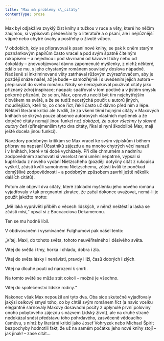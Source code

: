 ```yaml
---
title: "Max má problémy s\_citáty"
contentType: prose
---
```


Max byl odjakživa zvyklý číst knihy s tužkou v ruce a věty, které ho něčím zaujmou, si vypisovat: především ty o literatuře a o psaní, ale i nejrůznější vtipné nebo chytré úvahy a postřehy o životě vůbec.

  

V obdobích, kdy se připravoval k psaní nové knihy, se pak k oněm starým poznámkovým papírům často vracel a pod svým špatně čitelným rukopisem – a nejednou i pod skvrnami od kávové lžičky nebo od čokolády – znovuobjevoval dávno zapomenuté myšlenky, z nichž některé, zdálo se mu, s jeho chystaným románem souvisely doslova nápadně. Nadšeně si inkriminované věty zatrhával růžovým zvýrazňovačem, aby je později snáze našel, až je bude – samozřejmě i s uvedením jejich autora – přepisovat do svého románu. Nikdy se nerozpakoval používat citáty jako přiznaný zdroj inspirace; naopak: spatřoval v tom poctivé a v jistém smyslu pokorné přiznání, že se on, Max, opravdu necítí být tím nejchytřejším člověkem na světě, a že se tudíž neostýchá poučit u autorů jiných, moudřejších, kteří to, co chce říct, řekli často už dávno před ním a lépe. Někteří literární kritici ale tvrdili, že za všemi těmi hojnými citáty v Maxových knihách se skrývá pouze absence autorových vlastních myšlenek a že dotyčné citáty nemají jinou funkci než _dokázat_, _že autor všechny ty slavné autory četl_ (přinejmenším tyto dva citáty, říkal si nyní škodolibě Max, mají ještě docela jinou funkci).

Navzdory podobným kritikám se Max vracel ke svým výpiskům i během příprav na napsání Účastníků zájezdu a na mnoho chytrých věcí narazil i v knihách, které v té době vycházely. Při díle chmurném a nadmíru zodpovědném zachovati si veselost není umění nepatrné, vypsal si kupříkladu z nového vydání Nietzscheho (později dotyčný citát z rukopisu vyškrtl, zčásti kvůli samotnému Nietzschemu, zčásti kvůli té poněkud domýšlivé zodpovědnosti – a podobným způsobem zavrhl ještě několik dalších citátů).

Potom ale objevil dva citáty, které základní myšlenku jeho nového románu vyjadřovaly v tak pregnantní zkratce, že začal dokonce uvažovat, nemá-li je použít jakožto motto:

„Mě láká vyprávěti příběh o věcech lidských, v němž neštěstí a láska se zčásti mísí,“ opsal si z Boccacciova Dekameronu.

Ten se mu hodně líbil.

V obdivovaném i vysmívaném Fulghumovi pak našel tento:

„Vítej, Maxi, do tohoto světa, tohoto neuvěřitelného i děsivého světa.

Vítej do světla i tmy, horka i chladu, dobra i zla.

Vítej do světa lásky i nenávisti, pravdy i lži, časů dobrých i zlých.

Vítej na dlouhé pouti od narození k smrti.

Na tomto světě se může stát cokoli – možné je všechno.

Vítej do společenství lidské rodiny.“

Nakonec však Max nepoužil ani tyto dva. Oba sice skutečně vyjadřovaly jakýsi celkový smysl toho, co by chtěl svým románem říct (a navíc vcelku elegantně shrnovaly Maxovy dosavadní pocity z uplynulé první poloviny onoho pobytového zájezdu s názvem Lidský život), ale na druhé straně nedokázal snést představu toho pohrdavého, zasvěceně vědoucího úsměvu, s nímž by literární kritici jako Josef Vohryzek nebo Michael Špirit bezpochyby hodnotili fakt, že už na samém počátku jeho nové knihy stojí – jak jinak! – zase citát…
